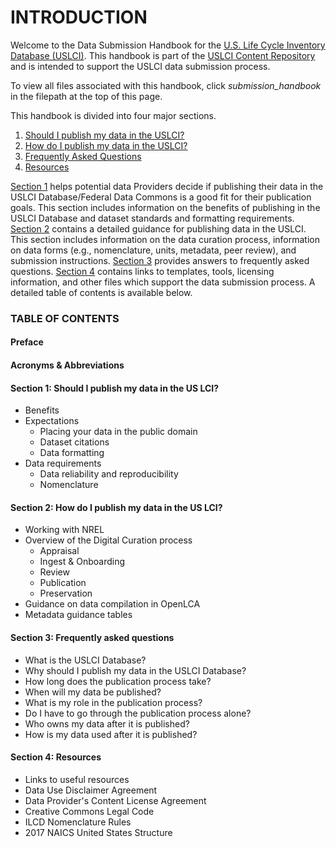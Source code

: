 # INTRODUCTION

Welcome to the Data Submission Handbook for the [U.S. Life Cycle Inventory Database (USLCI)][uslci].  This handbook is part of the [USLCI Content Repository](../../README.md) and is intended to support the USLCI data submission process.

To view all files associated with this handbook, click _submission_handbook_ in the filepath at the top of this page.

This handbook is divided into four major sections.  
1. [Should I publish my data in the USLCI?](./01-should-i-publish-in-the-uslci.md)
1. [How do I publish my data in the USLCI?](./02-how-to-publish-in-the-uslci.md)
1. [Frequently Asked Questions](./03-frequently-asked-questions.md)
1. [Resources](./04-resources/04-resources.md)

[Section 1](./01-should-i-publish-in-the-uslci.md) helps potential data Providers decide if publishing their data in the USLCI Database/Federal Data Commons is a good fit for their publication goals. This section includes information on the benefits of publishing in the USLCI Database and dataset standards and formatting requirements.  [Section 2](./02-how-to-publish-in-the-uslci.md) contains a detailed guidance for publishing data in the USLCI. This section includes information on the data curation process, information on data forms (e.g., nomenclature, units, metadata, peer review), and submission instructions.  [Section 3](./03-frequently-asked-questions.md) provides answers to frequently asked questions.  [Section 4](./04-resources/04-resources.md) contains links to templates, tools, licensing information, and other files which support the data submission process.  A detailed table of contents is available below.

[uslci]: https://uslci.lcacommons.gov/uslci/search   

### TABLE OF CONTENTS


#### Preface
#### Acronyms & Abbreviations
#### Section 1: Should I publish my data in the US LCI?
  * Benefits
  * Expectations
    * Placing your data in the public domain
    * Dataset citations
    * Data formatting
  * Data requirements
    * Data reliability and reproducibility
    * Nomenclature
#### Section 2: How do I publish my data in the US LCI?
  * Working with NREL
  * Overview of the Digital Curation process
    * Appraisal
    * Ingest & Onboarding
    * Review
    * Publication
    * Preservation
  * Guidance on data compilation in OpenLCA
  * Metadata guidance tables
#### Section 3: Frequently asked questions
  * What is the USLCI Database?
  * Why should I publish my data in the USLCI Database?
  * How long does the publication process take?
  * When will my data be published?
  * What is my role in the publication process?
  * Do I have to go through the publication process alone?
  * Who owns my data after it is published?
  * How is my data used after it is published?
#### Section 4: Resources
  * Links to useful resources
  * Data Use Disclaimer Agreement
  * Data Provider's Content License Agreement
  * Creative Commons Legal Code
  * ILCD Nomenclature Rules
  * 2017 NAICS United States Structure
    
